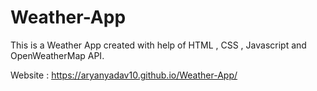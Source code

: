 # Weather-App

This is a Weather App created with help of HTML , CSS , Javascript and OpenWeatherMap API.

Website :  https://aryanyadav10.github.io/Weather-App/
